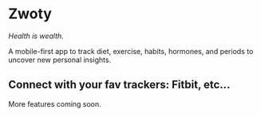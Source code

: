 # Zwoty

_Health is wealth._

A mobile-first app to track diet, exercise, habits, hormones, and periods to uncover new personal insights.

## Connect with your fav trackers: Fitbit, etc...

More features coming soon.
